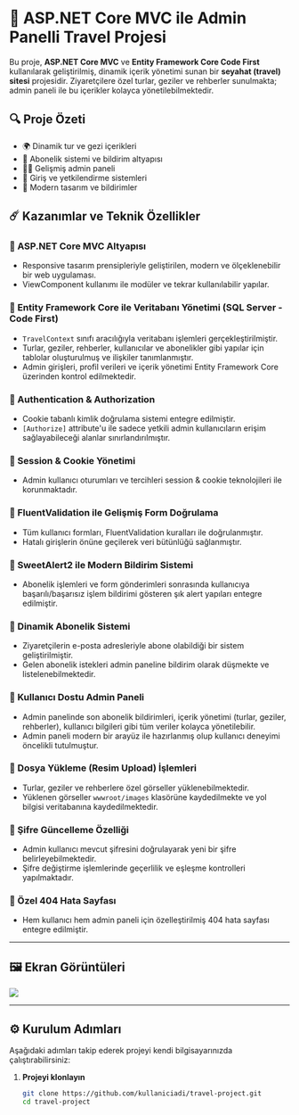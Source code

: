 # 🚀 ASP.NET Core MVC ile Admin Panelli Travel Projesi

Bu proje, **ASP.NET Core MVC** ve **Entity Framework Core Code First** kullanılarak geliştirilmiş, dinamik içerik yönetimi sunan bir **seyahat (travel) sitesi** projesidir. Ziyaretçilere özel turlar, geziler ve rehberler sunulmakta; admin paneli ile bu içerikler kolayca yönetilebilmektedir.

## 🔍 Proje Özeti

- 🌍 Dinamik tur ve gezi içerikleri
- 📧 Abonelik sistemi ve bildirim altyapısı
- 🧑‍💼 Gelişmiş admin paneli
- 🔐 Giriş ve yetkilendirme sistemleri
- 🎨 Modern tasarım ve bildirimler

## ☄️ Kazanımlar ve Teknik Özellikler

### 🌟 ASP.NET Core MVC Altyapısı
- Responsive tasarım prensipleriyle geliştirilen, modern ve ölçeklenebilir bir web uygulaması.
- ViewComponent kullanımı ile modüler ve tekrar kullanılabilir yapılar.

### 🌟 Entity Framework Core ile Veritabanı Yönetimi (SQL Server - Code First)
- `TravelContext` sınıfı aracılığıyla veritabanı işlemleri gerçekleştirilmiştir.
- Turlar, geziler, rehberler, kullanıcılar ve abonelikler gibi yapılar için tablolar oluşturulmuş ve ilişkiler tanımlanmıştır.
- Admin girişleri, profil verileri ve içerik yönetimi Entity Framework Core üzerinden kontrol edilmektedir.

### 🌟 Authentication & Authorization
- Cookie tabanlı kimlik doğrulama sistemi entegre edilmiştir.
- `[Authorize]` attribute'u ile sadece yetkili admin kullanıcıların erişim sağlayabileceği alanlar sınırlandırılmıştır.

### 🌟 Session & Cookie Yönetimi
- Admin kullanıcı oturumları ve tercihleri session & cookie teknolojileri ile korunmaktadır.

### 🌟 FluentValidation ile Gelişmiş Form Doğrulama
- Tüm kullanıcı formları, FluentValidation kuralları ile doğrulanmıştır.
- Hatalı girişlerin önüne geçilerek veri bütünlüğü sağlanmıştır.

### 🌟 SweetAlert2 ile Modern Bildirim Sistemi
- Abonelik işlemleri ve form gönderimleri sonrasında kullanıcıya başarılı/başarısız işlem bildirimi gösteren şık alert yapıları entegre edilmiştir.

### 🌟 Dinamik Abonelik Sistemi
- Ziyaretçilerin e-posta adresleriyle abone olabildiği bir sistem geliştirilmiştir.
- Gelen abonelik istekleri admin paneline bildirim olarak düşmekte ve listelenebilmektedir.

### 🌟 Kullanıcı Dostu Admin Paneli
- Admin panelinde son abonelik bildirimleri, içerik yönetimi (turlar, geziler, rehberler), kullanıcı bilgileri gibi tüm veriler kolayca yönetilebilir.
- Admin paneli modern bir arayüz ile hazırlanmış olup kullanıcı deneyimi öncelikli tutulmuştur.

### 🌟 Dosya Yükleme (Resim Upload) İşlemleri
- Turlar, geziler ve rehberlere özel görseller yüklenebilmektedir.
- Yüklenen görseller `wwwroot/images` klasörüne kaydedilmekte ve yol bilgisi veritabanına kaydedilmektedir.

### 🌟 Şifre Güncelleme Özelliği
- Admin kullanıcı mevcut şifresini doğrulayarak yeni bir şifre belirleyebilmektedir.
- Şifre değiştirme işlemlerinde geçerlilik ve eşleşme kontrolleri yapılmaktadır.

### 🌟 Özel 404 Hata Sayfası
- Hem kullanıcı hem admin paneli için özelleştirilmiş 404 hata sayfası entegre edilmiştir.

---

## 🖼️ Ekran Görüntüleri





![]([screenshots/homepage.png](https://github.com/eniscode/AcunMedyaTravelProject/blob/master/AcunMedyaTravelProject/Ekran%20g%C3%B6r%C3%BCnt%C3%BCs%C3%BC%202025-05-10%20180323.png))


---

## ⚙️ Kurulum Adımları

Aşağıdaki adımları takip ederek projeyi kendi bilgisayarınızda çalıştırabilirsiniz:

1. **Projeyi klonlayın**
   ```bash
   git clone https://github.com/kullaniciadi/travel-project.git
   cd travel-project
